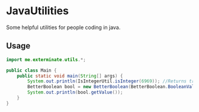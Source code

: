 # JavaUtilities

Some helpful utilities for people coding in java.

## Usage
```java
import me.exterminate.utils.*;

public class Main {
    public static void main(String[] args) {
        System.out.println(IsIntegerUtil.isInteger(6969)); //Returns true
        BetterBoolean bool = new BetterBoolean(BetterBoolean.BooleanValue.TRUE);
        System.out.println(bool.getValue());
    }
}
```  
